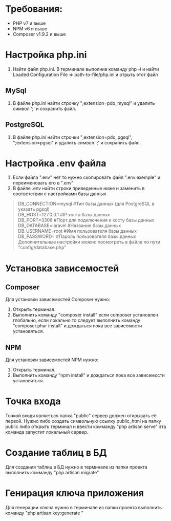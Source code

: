 # Требования:
- PHP v7 и выше
- NPM v6 и выше
- Composer v1.9.2 и выше
# Настройка php.ini
1. Найти файл php.ini.
В терминале выполнив команду php -i и найти Loaded Configuration File => path-to-file/php.ini и отрыть этот файл

## MySql
1. В файле php.ini найти строчку ";extension=pdo_mysql" и удалить символ ';' и сохранить файл.

## PostgreSQL
1. В файле php.ini найти строчки ";extension=pdo_pgsql", ";extension=pgsql" и удалить символ ';' и сохранить файл.

# Настройка .env файла
1. Если файла ".env" нет то нужно скопировать файл ".env.exemple" и переименовать его в ".env"
2. В файле .env найти строки приведенные ниже и заменить в соответствии с настройками базы данных

>DB_CONNECTION=mysql     #Тип базы данных (для PostgreSQL в указать pgsql) <br/>
>DB_HOST=127.0.0.1       #IP хоста базы данных                             <br/>
>DB_PORT=3306            #Порт для подключения к хосту базы данных         <br/>
>DB_DATABASE=laravel     #Название базы данных                             <br/>
>DB_USERNAME=root        #Имя пользователя базы данных                     <br/>
>DB_PASSWORD=            #Пароль пользователя базы данных                  <br/>
>Дополнительные настройки можно посмотреть в файле по пути "config/database.php"
# Установка зависемостей
## Composer
Для установки зависемостей Composer нужно:
1. Открыть терминал.
2. Выполнить команду "composer install" если composer установлен глобально, если локально то следует выполнить команду "composer.phar install" и дождаться пока все зависемости установяться.

## NPM
Для установки зависемостей NPM нужно:
1. Открыть терминал.
2. Выполнить команду "npm install" и дождаться пока все зависемости установяться.

# Точка входа
Точкой входя являеться папка "public" сервер должен открывать её первой. Нужно либо создать символьную ссылку public_html на папку public либо открыть терминал и ввести комманду "php artisan serve" эта команда запустит локальный сервер.

# Создание таблиц в БД
Для создания таблиц в БД нужно в терминале из папки проекта выполнить комманду "php artisan migrate"

# Генирация ключа приложения
Для генерации ключа нужно в терминале из папки проекта выполнить команду "php artisan key:generate "


<!-- # Создание пользователя админ
Для того что бы создать администратора нужно добавить в таблицу запись user_types  -->
